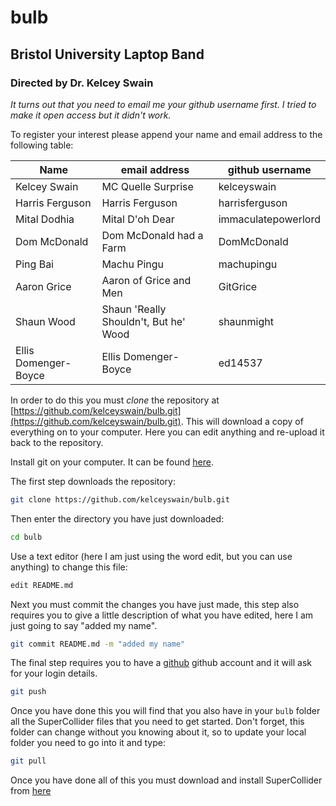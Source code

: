 # bulb
## Bristol University Laptop Band
### Directed by Dr. Kelcey Swain

*It turns out that you need to email me your github username first. I tried to make it open access but it didn't work.*

To register your interest please append your name and email address to the following table:

| Name                 | email address                                                   | github username     |
| ---                  | ---                                                             | ---                 |
| Kelcey Swain         | MC Quelle Surprise                                              | kelceyswain         |
| Harris Ferguson      | Harris Ferguson                                                 | harrisferguson      |
| Mital Dodhia         | Mital D'oh Dear                                                 | immaculatepowerlord |
| Dom McDonald         | Dom McDonald had a Farm                                         | DomMcDonald         |
| Ping Bai             | Machu Pingu                                                     | machupingu          |
| Aaron Grice          | Aaron of Grice and Men                                          | GitGrice            |
| Shaun Wood           | Shaun 'Really Shouldn't, But he' Wood                           | shaunmight          |
| Ellis Domenger-Boyce | Ellis Domenger-Boyce                                            | ed14537             |

In order to do this you must *clone* the repository at [https://github.com/kelceyswain/bulb.git](https://github.com/kelceyswain/bulb.git). This will download a copy of everything on to your computer. Here you can edit anything and re-upload it back to the repository.

Install git on your computer. It can be found [here](https://git-scm.com/downloads).

The first step downloads the repository:
```bash
git clone https://github.com/kelceyswain/bulb.git
```

Then enter the directory you have just downloaded:
```bash
cd bulb
```

Use a text editor (here I am just using the word edit, but you can use anything) to change this file:
```bash
edit README.md
```

Next you must commit the changes you have just made, this step also requires you to give a little description of what you have edited, here I am just going to say "added my name".
```bash
git commit README.md -m "added my name"
```

The final step requires you to have a [github](https://github.com/) github account and it will ask for your login details.
```bash
git push
```

Once you have done this you will find that you also have in your `bulb` folder all the SuperCollider files that you need to get started. Don't forget, this folder can change without you knowing about it, so to update your local folder you need to go into it and type:

```bash 
git pull
```

Once you have done all of this you must download and install SuperCollider from [here](http://supercollider.github.io/download)
